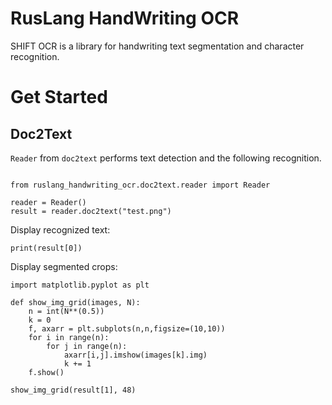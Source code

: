 # RusLang HandWriting OCR

SHIFT OCR is a library for handwriting text segmentation and character recognition.
 
# Get Started

## Doc2Text
`Reader` from `doc2text` performs text detection and the following recognition.


```

from ruslang_handwriting_ocr.doc2text.reader import Reader
   
reader = Reader()
result = reader.doc2text("test.png")

```

Display recognized text:

```
print(result[0])
```

Display segmented crops:

```
import matplotlib.pyplot as plt

def show_img_grid(images, N):
    n = int(N**(0.5))
    k = 0
    f, axarr = plt.subplots(n,n,figsize=(10,10))
    for i in range(n):
        for j in range(n):
            axarr[i,j].imshow(images[k].img)
            k += 1
    f.show()

show_img_grid(result[1], 48)
```
